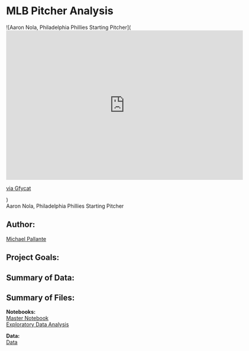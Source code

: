 # MLB Pitcher Analysis

![Aaron Nola, Philadelphia Phillies Starting Pitcher](<iframe src='https://gfycat.com/ifr/WearyMajorIsopod' frameborder='0' scrolling='no' allowfullscreen width='640' height='404'></iframe><p> <a href="https://gfycat.com/wearymajorisopod-aaron-nola-cb-9-18-18-philadelphia-phillies">via Gfycat</a></p>)
<br>
Aaron Nola, Philadelphia Phillies Starting Pitcher

## Author: 

[Michael Pallante](https://github.com/michaelpallante)

## Project Goals:



## Summary of Data:



## Summary of Files:

**Notebooks:**
<br>
[Master Notebook]()
<br>
[Exploratory Data Analysis]()

**Data:**
<br>
[Data]()
